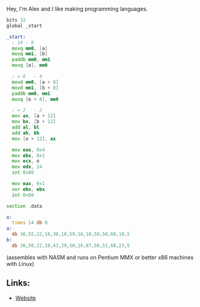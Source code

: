 Hey, I'm Alex and I like making programming languages.

```asm
bits 32
global _start

_start:
  ; 14 - 8
  movq mm0, [a]
  movq mm1, [b]
  paddb mm0, mm1
  movq [o], mm0

  ; = 6   - 4
  movd mm0, [a + 8]
  movd mm1, [b + 8]
  paddb mm0, mm1
  movq [o + 8], mm0

  ; = 2   - 2
  mov ax, [a + 12]
  mov bx, [b + 12]
  add al, bl
  add ah, bh
  mov [o + 12], ax

  mov eax, 0x4
  mov ebx, 0x1
  mov ecx, o
  mov edx, 14
  int 0x80

  mov eax, 0x1
  xor ebx, ebx
  int 0x80

section .data

o:
  times 14 db 0
a:
  db 36,55,22,16,30,10,59,16,10,50,50,60,10,5
b:
  db 36,50,22,16,43,29,50,16,87,58,51,60,23,5
```
(assembles with NASM and runs on Pentium MMX or better x86 machines with Linux)

## Links:
- [Website](http://207.180.202.42/alex/)
